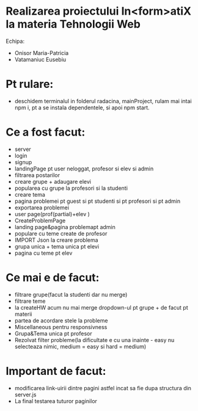 # Realizarea proiectului In&lt;form&gt;atiX la materia Tehnologii Web 
Echipa:
- Onisor Maria-Patricia
- Vatamaniuc Eusebiu


# Pt rulare:
- deschidem terminalul in folderul radacina, mainProject, rulam mai intai npm i, pt a se instala dependentele, si apoi npm start.

# Ce a fost facut:
- server
- login
- signup
- landingPage pt user neloggat, profesor si elev si admin
- filtrarea postarilor
- creare grupe + adaugare elevi
- popularea cu grupe la profesori si la studenti
- creare tema
- pagina problemei pt guest si pt studenti si pt profesori si pt admin
- exportarea problemei
- user page(prof(partial)+elev )
- CreateProblemPage
- landing page&pagina problemapt admin
- populare cu teme create de profesor
- IMPORT Json la creare problema
- grupa unica + tema unica pt elevi
- pagina cu teme pt elev

# Ce mai e de facut:
- filtrare grupe(facut la studenti dar nu merge)
- filtrare teme
- la createHW acum nu mai merge dropdown-ul pt grupe + de facut pt materii
- partea de acordare stele la probleme 
- Miscellaneous pentru responsivness
- Grupa&Tema unica pt profesor
- Rezolvat filter probleme(la dificultate e cu una inainte - easy nu selecteaza nimic, medium = easy si hard = medium)


# Important de facut: 
- modificarea link-uirii dintre pagini astfel incat sa fie dupa structura din server.js
- La final testarea tuturor paginilor
